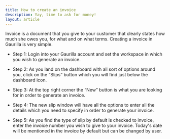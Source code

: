 ```yaml
---
title: How to create an invoice
description: Yay, time to ask for money!
layout: article
---
```

Invoice is a document that you give to your customer that clearly states how much she owes you, for what and on what terms. Creating a invoice in Gaurilla is very simple.

- Step 1: Login into your Gaurilla account and set the workspace in which you wish to generate an invoice.

- Step 2: As you land on the dashboard with all sort of options around you, click on the “Slips” button which you will find just below the dashboard icon.

- Step 3: At the top right corner the “New” button is what you are looking for in order to generate an invoice.

- Step 4: The new slip window will have all the options to enter all the details which you need to specify in order to generate your invoice.

- Step 5: As you find the type of slip by default is checked to invoice, enter the invoice number you wish to give to your invoice. Today's date will be mentioned in the invoice by default but can be changed by user.